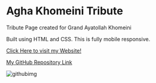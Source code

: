 # Agha Khomeini Tribute

Tribute Page created for Grand Ayatollah Khomeini

Built using HTML and CSS. This is fully mobile responsive.    
  
  
  [Click Here to visit my Website!][web_link]   
  
  [My GitHub Repository Link][repo_link]  

  ![githubimg](https://github.com/smraza547/AghaKhomeiniTribute/assets/122203410/ca29669a-ef8e-471f-8d59-6145c961f011)

[web_link]:https://smraza547.github.io/AghaKhomeiniTribute/
[repo_link]:https://github.com/smraza547/AghaKhomeiniTribute
